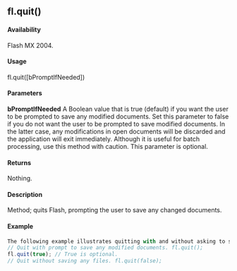 ## fl.quit()

#### Availability

Flash MX 2004.

#### Usage

fl.quit(\[bPromptIfNeeded\])

#### Parameters

**bPromptIfNeeded** A Boolean value that is true (default) if you want the user to be prompted to save any modified documents. Set this parameter to false if you do not want the user to be prompted to save modified documents. In
the latter case, any modifications in open documents will be discarded and the application will exit immediately. Although it is useful for batch processing, use this method with caution. This parameter is optional.

#### Returns

Nothing.

#### Description

Method; quits Flash, prompting the user to save any changed documents.

#### Example

```javascript
The following example illustrates quitting with and without asking to save modified documents:
// Quit with prompt to save any modified documents. fl.quit();
fl.quit(true); // True is optional.
// Quit without saving any files. fl.quit(false);

```